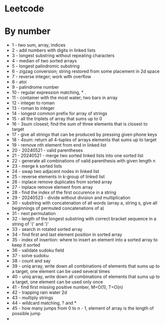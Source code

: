# Leetcode

# By number

* 1 - two sum, array, indices
* 2 - add numbers with digits in linked lists
* 3 - longest substring without repeating characters
* 4 - median of two sorted arrays
* 5 - longest palindromic substring
* 6 - zigzag conversion; string restored from some placement in 2d space
* 7 - reverse integer; work with overflow
* 8 - atoi
* 9 - palindrome number
* 10 - regular expression matching, * .
* 11 - container with the most water; two bars in array
* 12 - integer to roman
* 13 - roman to integer
* 14 - longest common prefix for array of strings
* 15 - all the triplets of array that sums up to 0
* 16 - 3sum closest; find the sum of three elements that is closest to target
* 17 - give all strings that can be produced by pressing given phone keys
* 18 - 4sum: return all 4-tuples of arrays elements that sums up to target
* 19 - remove nth element from end in linked list
* 20 - 20240521 - valid parentheses
* 21 - 20240521 - merge two sorted linked lists into one sorted list
* 22 - generate all combinations of valid parenthesis with given length n
* 23 - merge k sorted lists
* 24 - swap two adjacent nodes in linked list
* 25 - reverse elements in k-group of linked list
* 26 - inplace remove duplicates from sorted array
* 27 - inplace remove element from array
* 28 - find the index of the first occurence in a string
* 29 - 20240523 - divide without division and multiplication
* 30 - substring with concatenation of all words (array a, string s, give all beginnings of permuted concatenations of a)
* 31 - next permutation
* 32 - length of the longest substring with correct bracket sequence in a string of '(' and ')'
* 33 - search in rotated sorted array
* 34 - find first and last element position in sorted array
* 35 - index of insertion: where to insert an element into a sorted array to keep it sorted
* 36 - validate sudoku field
* 37 - solve sudoku
* 38 - count and say
* 39 - uniq array, write down all combinations of elements that sums up to a target, one element can be used several times
* 40 - uniq array, write down all combinations of elements that sums up to a target, one element can be used only once
* 41 - find first missing positive number, M=O(1), T=O(n)
* 42 - trapping rain water 2d
* 43 - multiply strings
* 44 - wildcard matching, ? and *
* 45 - how many jumps from 0 to n - 1, element of array is the length of possible jump
* 
